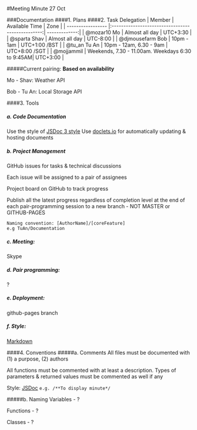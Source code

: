 #Meeting Minute 27 Oct

###Documentation
####1. Plans
####2. Task Delegation
|    Member         | Available Time                                   |     Zone      |
| ----------------- |:------------------------------------------------:| -------------:|
| @mozar10 Mo       | Almost all day                                   | UTC+3:30      |
| @sparta Shav      | Almost all day                                   | UTC-8:00      |
| @djmousefarm Bob  | 10pm - 1am                                       | UTC+1:00 /BST |
| @tu_an Tu An      | 10pm - 12am, 6.30 - 9am                          | UTC+8:00 /SGT |
| @mojjammil        | Weekends, 7.30 - 11.00am. Weekdays 6:30 to 9:45AM| UTC+3:00      |

#####Current pairing:
**Based on availability**

Mo - Shav: Weather API

Bob - Tu An: Local Storage API

####3. Tools
##### a. Code Documentation
Use the style of [JSDoc 3 style](http://usejsdoc.org/about-getting-started.html)
Use [doclets.io](https://doclets.io/) for automatically updating & hosting documents
##### b. Project Management
GitHub issues for tasks & technical discussions

Each issue will be assigned to a pair of assignees

Project board on GitHub to track progress

Publish all the latest progress regardless of completion level at the end of each pair-programming session to a new branch - NOT MASTER or GITHUB-PAGES 

	Naming convention: [AuthorName]/[coreFeature]
	e.g TuAn/Documentation
##### c. Meeting:
Skype
##### d. Pair programming:
?
##### e. Deployment:
github-pages branch
##### f. Style:
[Markdown](https://github.com/adam-p/markdown-here/wiki/Markdown-Cheatsheet)

####4. Conventions
#####a. Comments
All files must be documented with (1) a purpose, (2) authors

All functions must be commented with at least a description. Types of parameters & returned values must be commented as well if any

Style: [JSDoc](http://usejsdoc.org/about-getting-started.html)
	```e.g. /**To display minute*/```

#####b. Naming
Variables - ?

Functions - ?

Classes - ?




